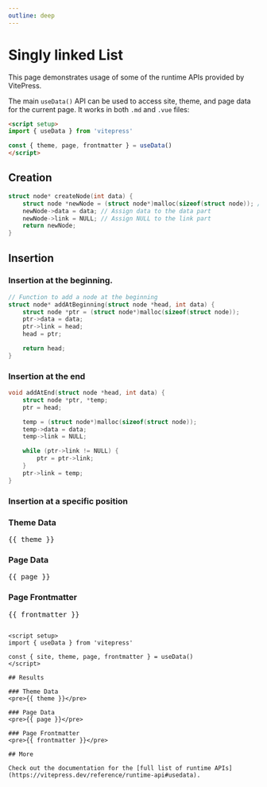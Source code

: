 ```yaml
---
outline: deep
---
```


# Singly linked List

This page demonstrates usage of some of the runtime APIs provided by VitePress.

The main `useData()` API can be used to access site, theme, and page data for the current page. It works in both `.md` and `.vue` files:

```md
<script setup>
import { useData } from 'vitepress'

const { theme, page, frontmatter } = useData()
</script>
```

## Creation

```c
struct node* createNode(int data) {
    struct node *newNode = (struct node*)malloc(sizeof(struct node)); // Allocate memory
    newNode->data = data; // Assign data to the data part
    newNode->link = NULL; // Assign NULL to the link part
    return newNode;
}
```

## Insertion

### Insertion at the beginning.

```c
// Function to add a node at the beginning
struct node* addAtBeginning(struct node *head, int data) {
    struct node *ptr = (struct node*)malloc(sizeof(struct node));
    ptr->data = data;
    ptr->link = head;
    head = ptr;

    return head;
}
```

### Insertion at the end

```c
void addAtEnd(struct node *head, int data) {
    struct node *ptr, *temp;
    ptr = head;

    temp = (struct node*)malloc(sizeof(struct node));
    temp->data = data;
    temp->link = NULL;

    while (ptr->link != NULL) {
        ptr = ptr->link;
    }
    ptr->link = temp;
}

```

### Insertion at a specific position




### Theme Data

<pre>{{ theme }}</pre>

### Page Data

<pre>{{ page }}</pre>

### Page Frontmatter

<pre>{{ frontmatter }}</pre>

```

<script setup>
import { useData } from 'vitepress'

const { site, theme, page, frontmatter } = useData()
</script>

## Results

### Theme Data
<pre>{{ theme }}</pre>

### Page Data
<pre>{{ page }}</pre>

### Page Frontmatter
<pre>{{ frontmatter }}</pre>

## More

Check out the documentation for the [full list of runtime APIs](https://vitepress.dev/reference/runtime-api#usedata).
```

